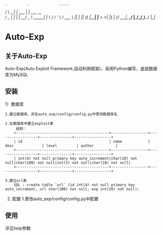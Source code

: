     _         _              _____            
   / \  _   _| |_ ___       | ____|_  ___ __  
  / _ \| | | | __/ _ \ _____|  _| \ \/ / '_ \ 
 / ___ \ |_| | || (_) |_____| |___ >  <| |_) |
/_/   \_\__,_|\__\___/      |_____/_/\_\ .__/ 
                                       |_|    

Auto-Exp
=============

关于Auto-Exp
-------------------------
Auto-Exp(Auto Exploit Framework,自动利用框架)，采用Python编写，底层数据库为MySQL

安装
------------------------
1）数据库

    1.建立数据库，并在auto_exp/config/config.py中更改数据库名
    
    2.在数据库中建立exploit表
         结构：
		+-------------------------------------------+-----------------+------------------+---------------+-----------------+
		| id                                        | name            | desc             | level         | author          |
		+-------------------------------------------+-----------------+------------------+---------------+-----------------+
		| int(4) not null primary key auto_increment|char(20) not null|char(100) not null|int(1) not null|char(10) not null|
		+-------------------------------------------+-----------------+------------------+---------------+-----------------+
	
	3.建立url表
        SQL : create table `url` (id int(4) not null primary key auto_increment, url char(100) not null, exp int(20) not null);

2) 配置
   1.更改auto_exp/config/config.py中配置

使用
----------------------
详见help参数




